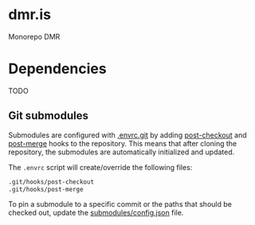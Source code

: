 # dmr.is

Monorepo DMR
# Dependencies

TODO
## Git submodules

Submodules are configured with [.envrc.git](./.envrc.git) by adding [post-checkout](https://git-scm.com/docs/githooks#_post_checkout) and [post-merge](https://git-scm.com/docs/githooks#_post_merge) hooks to the repository. This means that after cloning the repository, the submodules are automatically initialized and updated.

The `.envrc` script will create/override the following files:

```bash
.git/hooks/post-checkout
.git/hooks/post-merge
```

To pin a submodule to a specific commit or the paths that should be checked out, update the [submodules/config.json](./submodules/config.json) file.


